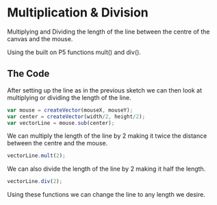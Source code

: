 # Multiplication & Division

Multiplying and Dividing the length of the line between the centre of the canvas and the mouse.

Using the built on P5 functions mult() and div().

## The Code

After setting up the line as in the previous sketch we can then look at multiplying or dividing the length of the line.

```js
var mouse = createVector(mouseX, mouseY);
var center = createVector(width/2, height/2);
var vectorLine = mouse.sub(center);
```

We can multiply the length of the line by 2 making it twice the distance between the centre and the mouse.

```js
vectorLine.mult(2);
```

We can also divide the length of the line by 2 making it half the length.

```js
vectorLine.div(2);
```

Using these functions we can change the line to any length we desire.